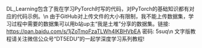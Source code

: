 DL_Learning包含了我在学习PyTorch时写的代码，对PyTorch的基础知识都有对应的代码示例。\n
由于GitHub对上传文件的大小有限制，我不能上传数据集，学习过程中需要的数据集可以用b站up主“我是土堆”分享的数据集。链接: https://pan.baidu.com/s/1jZoTmoFzaTLWh4lKBHVbEA 密码: 5suq\n
文字版教程请关注微信公众号“DT5EDU”的一起学深度学习系列教程!
